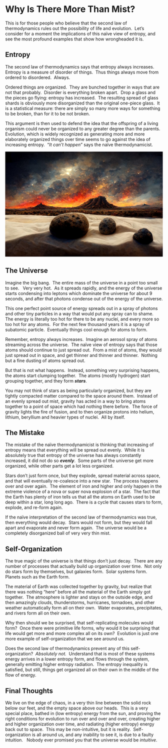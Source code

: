 #  Why Is There More Than Mist?

This is for those people who believe that the second law of thermodynamics rules out the possibility of life and evolution.  Let’s consider for a moment the implications of this naïve view of entropy, and see the most profound examples that show how wrongheaded it is.

## Entropy

The second law of thermodynamics says that entropy always increases.  Entropy is a measure of disorder of things.  Thus things always move from ordered to disordered.  Always.

Ordered things are organized.  They are bunched together in ways that are not that probably.  Disorder is everything broken apart.  Drop a glass and the pieces go flying: entropy has increased.  The resulting spread of glass shards is obviously more disorganized than the original one-piece glass.  It is a statistical measure: there are simply so many more ways for something to be broken, than for it to be not broken.

This argument is then used to defend the idea that the offspring of a living organism could never be organized to any greater degree than the parents.  Evolution, which is widely recognized as generating more and more elaborately organized things over time seems to go against the idea of increasing entropy.  “_It can’t happen_” says the naïve thermodynamicist.

[![](more-than-mist-img1.jpg)](more-than-mist-img1.jpg)

## The Universe

Imagine the big bang.  The entire mass of the universe in a point too small to see.   Very very hot.  As it spreads rapidly, and the energy of the universe starts condensing into leptons which dominate the universe for about 9 seconds, and after that photons condense out of the energy of the universe.

This one perfect point source of energy spreads out in a spray of photons and other tiny particles in a way that would put any spray can to shame.  The energy is literally too hot for there to be any nuclei, and every more so too hot for any atoms.  For the next few thousand years it is a spray of subatomic particle.  Eventually things cool enough for atoms to form.

Remember, entropy always increases.  Imagine an aerosol spray of atoms streaming across the universe.  The naïve view of entropy says that those atoms should continue to just spread out.  From a mist of atoms, they would just spread out in space, and get thinner and thinner and thinner.  Nothing but a fine dusting of atoms spread out.

But that is not what happens.  Instead, something very surprising happens, the atoms start clumping together.  The atoms (mostly hydrogen) start grouping together, and they form **_stars_**.

You may not think of stars as being particularly organized, but they are tightly compacted matter compared to the space around them.  Instead of an evenly spread out mist, gravity has acted in a way to bring atoms together to a point of space which had nothing there before.  The force of gravity lights the fire of fusion, and to then organize protons into helium, lithium, beryllium and heavier types of nuclei.  All by itself.

## The Mistake

The mistake of the naïve thermodynamicist is thinking that increasing of entropy means that everything will be spread out evenly.  While it is absolutely true that entropy of the universe has always constantly increased, it did not do so **_evenly_**.  Some parts of the universe get more organized, while other parts get a lot less organized.

Stars don’t just form once, but they explode, spread material across space, and that will eventually re-coalesce into a new star.  The process happens over and over again.  The element of iron and higher and only happen in the extreme violence of a nova or super nova explosion of a star.  The fact that the Earth has plenty of iron tells us that all the atoms on Earth used to be deep within a star, long long ago.  There is a cycle that causes stars to form, explode, and re-form again.

If the naïve interpretation of the second law of thermodynamics was true, then everything would decay.  Stars would not form, but they would fall apart and evaporate and never form again.  The universe would be a completely disorganized ball of very very thin mist.

## Self-Organization

The true magic of the universe is that things don’t just decay.  There are any number of processes that actually build up organization over time.  Not only do stars form by themselves, but galaxies form.  Solar systems form.   Planets such as the Earth form.

The material of Earth was collected together by gravity, but realize that there was nothing “here” before all the material of the Earth simply got together.  The atmosphere is lighter and stays on the outside edge, and then amazingly clouds, thunderstorms, hurricanes, tornadoes, and other weather automatically form all on their own.  Water evaporates, precipitates, and rivers form all on their own.

Why then should we be surprised, that self-replicating molecules would form?  Once there were primitive life forms, why would it be surprising that life would get more and more complex all on its own?  Evolution is just one more example of self-organization that we see around us.

Does the second law of thermodynamics prevent any of this self-organization?  _Absolutely not._  Understand that is most of these systems energy arrives in a lower entropy form, and flows through the system, generally emitting higher entropy radiation.  The entropy inequality is satisfied, but still, things get organized all on their own in the middle of the flow of energy.

## Final Thoughts

We live on the edge of chaos, in a very thin line between the solid rock below our feet, and the empty space above our heads.  This is a very special place, bathed in (low entropy) energy from the sun, and proving the right conditions for evolution to run over and over and over, creating higher and higher organization over time, and radiating (higher entropy) energy back out to space.  This may be non-intuitive, but it is reality.  Self-organization is all around us, and any inability to see it, is due to a faulty intuition.   Nobody ever promised you that the universe would be _intuitive_.